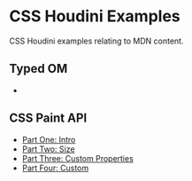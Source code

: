 # CSS Houdini Examples

CSS Houdini examples relating to MDN content.

## Typed OM

- []()

## CSS Paint API

- [Part One: Intro](cssPaint/intro/01partOne)
- [Part Two: Size](cssPaint/intro/02partTwo)
- [Part Three: Custom Properties](cssPaint/intro/03partThree)
- [Part Four: Custom ](cssPaint/intro/04partFour)

